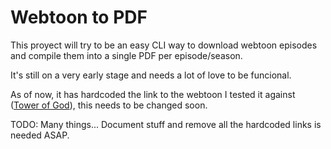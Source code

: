 # Webtoon to PDF
This proyect will try to be an easy CLI way to download webtoon episodes and compile
them into a single PDF per episode/season.

It's still on a very early stage and needs a lot of love to be funcional.

As of now, it has hardcoded the link to the webtoon I tested it against ([Tower of God](https://www.webtoons.com/en/fantasy/tower-of-god/list?title_no=95)), this needs to be changed soon.

TODO: Many things... Document stuff and remove all the hardcoded links is needed ASAP.
